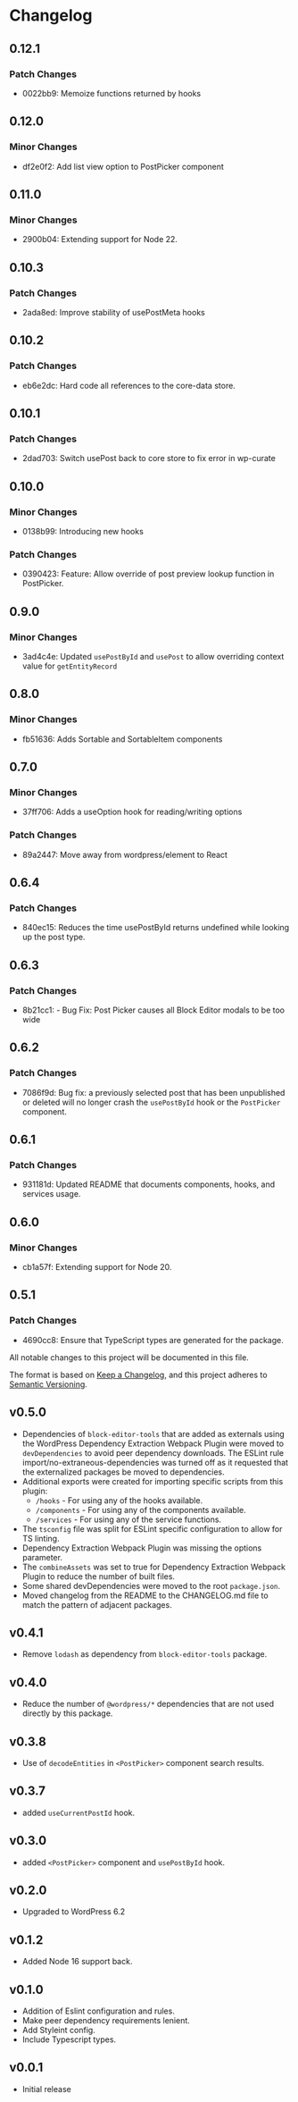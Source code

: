 # Changelog

## 0.12.1

### Patch Changes

- 0022bb9: Memoize functions returned by hooks

## 0.12.0

### Minor Changes

- df2e0f2: Add list view option to PostPicker component

## 0.11.0

### Minor Changes

- 2900b04: Extending support for Node 22.

## 0.10.3

### Patch Changes

- 2ada8ed: Improve stability of usePostMeta hooks

## 0.10.2

### Patch Changes

- eb6e2dc: Hard code all references to the core-data store.

## 0.10.1

### Patch Changes

- 2dad703: Switch usePost back to core store to fix error in wp-curate

## 0.10.0

### Minor Changes

- 0138b99: Introducing new hooks

### Patch Changes

- 0390423: Feature: Allow override of post preview lookup function in PostPicker.

## 0.9.0

### Minor Changes

- 3ad4c4e: Updated `usePostById` and `usePost` to allow overriding context value for `getEntityRecord`

## 0.8.0

### Minor Changes

- fb51636: Adds Sortable and SortableItem components

## 0.7.0

### Minor Changes

- 37ff706: Adds a useOption hook for reading/writing options

### Patch Changes

- 89a2447: Move away from wordpress/element to React

## 0.6.4

### Patch Changes

- 840ec15: Reduces the time usePostById returns undefined while looking up the post type.

## 0.6.3

### Patch Changes

- 8b21cc1: - Bug Fix: Post Picker causes all Block Editor modals to be too wide

## 0.6.2

### Patch Changes

- 7086f9d: Bug fix: a previously selected post that has been unpublished or deleted will no longer crash the `usePostById` hook or the `PostPicker` component.

## 0.6.1

### Patch Changes

- 931181d: Updated README that documents components, hooks, and services usage.

## 0.6.0

### Minor Changes

- cb1a57f: Extending support for Node 20.

## 0.5.1

### Patch Changes

- 4690cc8: Ensure that TypeScript types are generated for the package.

All notable changes to this project will be documented in this file.

The format is based on [Keep a Changelog](https://keepachangelog.com/en/1.0.0/),
and this project adheres to [Semantic Versioning](https://semver.org/spec/v2.0.0.html).

## v0.5.0

- Dependencies of `block-editor-tools` that are added as externals using the WordPress Dependency Extraction Webpack Plugin were moved to `devDependencies` to avoid peer dependency downloads.
  The ESLint rule import/no-extraneous-dependencies was turned off as it requested that the externalized packages be moved to dependencies.
- Additional exports were created for importing specific scripts from this plugin:
  - `/hooks` - For using any of the hooks available.
  - `/components` - For using any of the components available.
  - `/services` - For using any of the service functions.
- The `tsconfig` file was split for ESLint specific configuration to allow for TS linting.
- Dependency Extraction Webpack Plugin was missing the options parameter.
- The `combineAssets` was set to true for Dependency Extraction Webpack Plugin to reduce the number of built files.
- Some shared devDependencies were moved to the root `package.json`.
- Moved changelog from the README to the CHANGELOG.md file to match the pattern of adjacent packages.

## v0.4.1

- Remove `lodash` as dependency from `block-editor-tools` package.

## v0.4.0

- Reduce the number of `@wordpress/*` dependencies that are not used directly by this package.

## v0.3.8

- Use of `decodeEntities` in `<PostPicker>` component search results.

## v0.3.7

- added `useCurrentPostId` hook.

## v0.3.0

- added `<PostPicker>` component and `usePostById` hook.

## v0.2.0

- Upgraded to WordPress 6.2

## v0.1.2

- Added Node 16 support back.

## v0.1.0

- Addition of Eslint configuration and rules.
- Make peer dependency requirements lenient.
- Add Styleint config.
- Include Typescript types.

## v0.0.1

- Initial release

